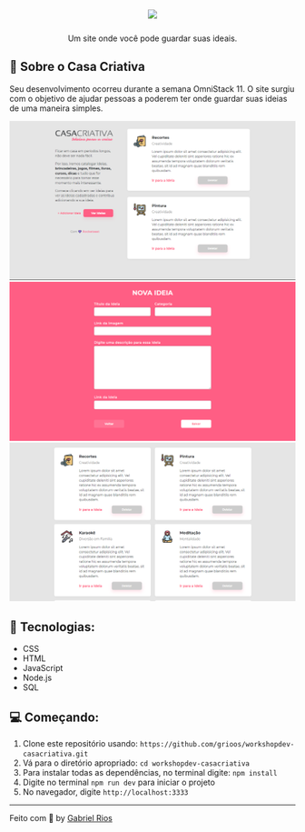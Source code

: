 <h1 align="center">
    <img width="600" src="public/assets/índice.svg" />
</h1>

<p align="center">
  Um site onde você pode guardar suas ideais.
</p>

📌 Sobre o Casa Criativa
------------------
Seu desenvolvimento ocorreu durante a semana OmniStack 11. O site surgiu com o objetivo de ajudar pessoas a poderem ter onde guardar suas ideias de uma maneira simples. 

<img src="public/assets/index.PNG" alt="Página index">
<img src="public/assets/new.PNG" alt="Página nova ideia">
<img src="public/assets/ideas.PNG" alt="Página ideias">

🚀 Tecnologias:
------------------
- CSS 
- HTML
- JavaScript
- Node.js
- SQL

💻 Começando:
------------------
1. Clone este repositório usando: `https://github.com/grioos/workshopdev-casacriativa.git`
2. Vá para o diretório apropriado: `cd workshopdev-casacriativa`
3. Para instalar todas as dependências, no terminal digite: `npm install`
4. Digite no terminal  `npm run dev` para iniciar o projeto
5. No navegador, digite `http://localhost:3333`

------------------
Feito com :black_heart: by [Gabriel Rios](https://www.linkedin.com/in/grioos/)
